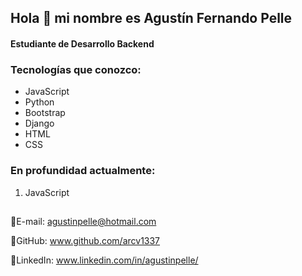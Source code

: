  <h2>Hola 👋  mi nombre es Agustín Fernando Pelle</h2>
<h4>Estudiante de Desarrollo Backend</h4>

### Tecnologías que conozco:
- JavaScript
- Python
- Bootstrap
- Django
- HTML
- CSS

### En profundidad actualmente:
1. JavaScript

## 
📧E-mail: agustinpelle@hotmail.com

🎯GitHub: www.github.com/arcv1337

🔎LinkedIn: www.linkedin.com/in/agustinpelle/



		
